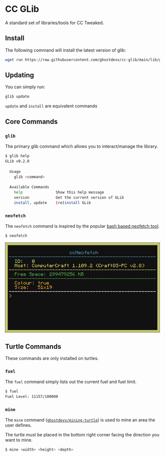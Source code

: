 # CC GLib

A standard set of libraries/tools for CC Tweaked.

## Install

The following command will install the latest version of glib:

```bash
wget run https://raw.githubusercontent.com/ghostdevv/cc-glib/main/lib/glib.lua install
```

## Updating

You can simply run:

```bash
glib update
```

`update` and `install` are equivalent commands

## Core Commands

### `glib`

The primary glib command which allows you to interact/manage the library.

```bash
$ glib help
GLib v0.2.0

  Usage
    glib <command>

  Available Commands
    help               Show this help message
    version            Get the current version of GLib
    install, update    (re)install GLib
```

### `neofetch`

The `neofetch` command is inspired by the popular [bash based neofetch tool](https://github.com/dylanaraps/neofetch).

```bash
$ neofetch
```

![neofetch screenshot](./.github/neofetch.png)

## Turtle Commands

These commands are only installed on turtles.

### `fuel`

The `fuel` command simply lists out the current fuel and fuel limit.

```bash
$ fuel
Fuel Level: 11157/100000
```

### `mine`

The `mine` command ([`ghostdevv/mining-turtle`](https://github.com/ghostdevv/mining-turtle)) is used to mine an area the user defines.

The turtle must be placed in the bottom right corner facing the direction you want to mine.

```bash
$ mine <width> <height> <depth>
```
